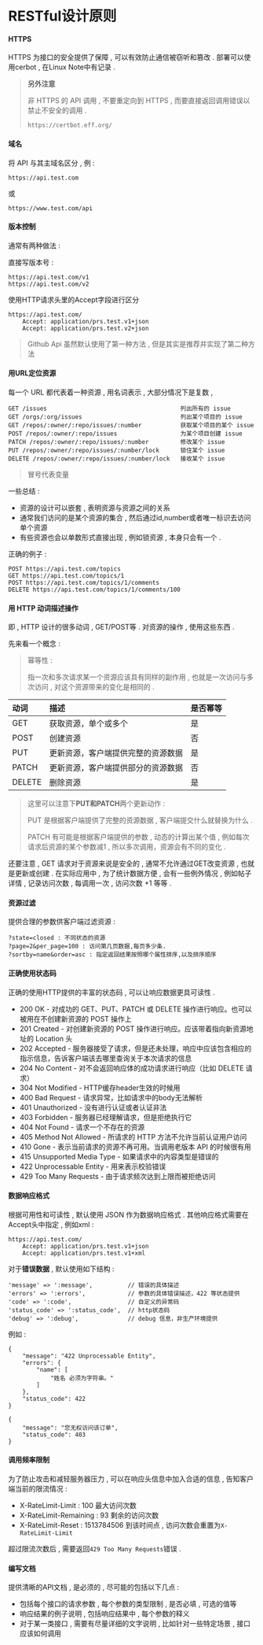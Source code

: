 # RESTful设计原则

#### HTTPS

HTTPS 为接口的安全提供了保障 , 可以有效防止通信被窃听和篡改 . 部署可以使用cerbot , 在Linux Note中有记录 .

> **另外注意**
>
> 非 HTTPS 的 API 调用 , 不要重定向到 HTTPS , 而要直接返回调用错误以禁止不安全的调用 .
>
> ```
> https://certbot.eff.org/
> ```

#### 域名

将 API 与其主域名区分 , 例 :

```
https://api.test.com
```

或

```
https://www.test.com/api
```

#### 版本控制

通常有两种做法 :

直接写版本号 :

```
https://api.test.com/v1
https://api.test.com/v2
```

使用HTTP请求头里的Accept字段进行区分

```
https://api.test.com/
    Accept: application/prs.test.v1+json
    Accept: application/prs.test.v2+json
```

> Github Api 虽然默认使用了第一种方法 , 但是其实是推荐并实现了第二种方法

#### 用URL定位资源

每一个 URL 都代表着一种资源 , 用名词表示 , 大部分情况下是复数 ,

```
GET /issues                                      列出所有的 issue
GET /orgs/:org/issues                            列出某个项目的 issue
GET /repos/:owner/:repo/issues/:number           获取某个项目的某个 issue
POST /repos/:owner/:repo/issues                  为某个项目创建 issue
PATCH /repos/:owner/:repo/issues/:number         修改某个 issue
PUT /repos/:owner/:repo/issues/:number/lock      锁住某个 issue
DELETE /repos/:owner/:repo/issues/:number/lock   接收某个 issue
```

> 冒号代表变量

一些总结 :

* 资源的设计可以嵌套 , 表明资源与资源之间的关系
* 通常我们访问的是某个资源的集合 , 然后通过id,number或者唯一标识去访问单个资源
* 有些资源也会以单数形式直接出现 , 例如锁资源 , 本身只会有一个 . 

正确的例子 :

```
POST https://api.test.com/topics
GET https://api.test.com/topics/1
POST https://api.test.com/topics/1/comments
DELETE https://api.test.com/topics/1/comments/100
```

#### 用 HTTP 动词描述操作

即 , HTTP 设计的很多动词 , GET/POST等 . 对资源的操作 , 使用这些东西 .

先来看一个概念 :

> 幂等性 :
>
> 指一次和多次请求某一个资源应该具有同样的副作用 , 也就是一次访问与多次访问 , 对这个资源带来的变化是相同的 .

| 动词 | 描述 | 是否幂等 |
| :--- | :--- | :--- |
| GET | 获取资源，单个或多个 | 是 |
| POST | 创建资源 | 否 |
| PUT | 更新资源，客户端提供完整的资源数据 | 是 |
| PATCH | 更新资源，客户端提供部分的资源数据 | 否 |
| DELETE | 删除资源 | 是 |

> 这里可以注意下**PUT和PATCH**两个更新动作 :
>
> PUT 是根据客户端提供了完整的资源数据 , 客户端提交什么就替换为什么 .
>
> PATCH 有可能是根据客户端提供的参数 , 动态的计算出某个值 , 例如每次请求后资源的某个参数减1 , 所以多次调用，资源会有不同的变化 .

还要注意 , GET 请求对于资源来说是安全的 , 通常不允许通过GET改变资源 , 也就是更新或创建 . 在实际应用中 , 为了统计数据方便 , 会有一些例外情况 , 例如帖子详情 , 记录访问次数 , 每调用一次 , 访问次数 +1 等等 .

#### 资源过滤

提供合理的参数供客户端过滤资源 :

```
?state=closed : 不同状态的资源
?page=2&per_page=100 : 访问第几页数据,每页多少条.
?sortby=name&order=asc : 指定返回结果按照哪个属性排序,以及排序顺序
```

#### 正确使用状态码

正确的使用HTTP提供的丰富的状态码 , 可以让响应数据更具可读性 .

* 200 OK - 对成功的 GET、PUT、PATCH 或 DELETE 操作进行响应。也可以被用在不创建新资源的 POST 操作上
* 201 Created - 对创建新资源的 POST 操作进行响应。应该带着指向新资源地址的 Location 头
* 202 Accepted - 服务器接受了请求，但是还未处理，响应中应该包含相应的指示信息，告诉客户端该去哪里查询关于本次请求的信息
* 204 No Content - 对不会返回响应体的成功请求进行响应（比如 DELETE 请求）
* 304 Not Modified - HTTP缓存header生效的时候用
* 400 Bad Request - 请求异常，比如请求中的body无法解析
* 401 Unauthorized - 没有进行认证或者认证非法
* 403 Forbidden - 服务器已经理解请求，但是拒绝执行它
* 404 Not Found - 请求一个不存在的资源
* 405 Method Not Allowed - 所请求的 HTTP 方法不允许当前认证用户访问
* 410 Gone - 表示当前请求的资源不再可用。当调用老版本 API 的时候很有用
* 415 Unsupported Media Type - 如果请求中的内容类型是错误的
* 422 Unprocessable Entity - 用来表示校验错误
* 429 Too Many Requests - 由于请求频次达到上限而被拒绝访问

#### 数据响应格式

根据可用性和可读性 , 默认使用 JSON 作为数据响应格式 . 其他响应格式需要在Accept头中指定 , 例如xml :

```
https://api.test.com/
    Accept: application/prs.test.v1+json
    Accept: application/prs.test.v1+xml
```

对于**错误数据** , 默认使用如下结构 :

```
'message' => ':message',          // 错误的具体描述
'errors' => ':errors',            // 参数的具体错误描述，422 等状态提供
'code' => ':code',                // 自定义的异常码
'status_code' => ':status_code',  // http状态码
'debug' => ':debug',              // debug 信息，非生产环境提供
```

例如 :

```
{
    "message": "422 Unprocessable Entity",
    "errors": {
        "name": [
            "姓名 必须为字符串。"
        ]
    },
    "status_code": 422
}

{
    "message": "您无权访问该订单",
    "status_code": 403
}
```

#### 调用频率限制

为了防止攻击和减轻服务器压力 , 可以在响应头信息中加入合适的信息 , 告知客户端当前的限流情况 :

* X-RateLimit-Limit : 100 最大访问次数
* X-RateLimit-Remaining : 93 剩余的访问次数
* X-RateLimit-Reset : 1513784506 到该时间点 , 访问次数会重置为`X-RateLimit-Limit`

超过限流次数后 , 需要返回`429 Too Many Requests`错误 . 

#### 编写文档

提供清晰的API文档 , 是必须的 , 尽可能的包括以下几点 : 

* 包括每个接口的请求参数 , 每个参数的类型限制 , 是否必填 , 可选的值等
* 响应结果的例子说明 , 包括响应结果中 , 每个参数的释义
* 对于某一类接口 , 需要有尽量详细的文字说明 , 比如针对一些特定场景 , 接口应该如何调用



